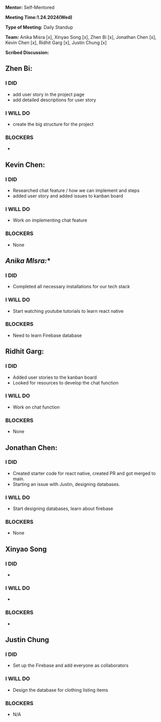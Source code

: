 **Mentor:** Self-Mentored

**Meeting Time:1.24.2024(Wed)** 

**Type of Meeting:** Daily Standup

**Team:** Anika Misra [x], Xinyao Song [x], Zhen Bi [x], Jonathan Chen [x], Kevin Chen [x], Ridhit Garg [x], Justin Chung [x]

**Scribed Discussion:**

## **Zhen Bi:**  
### **I DID**  
- add user story in the project page
- add detailed descriptions for user story

### **I WILL DO**  
- create the big structure for the project

### **BLOCKERS**  
- 

## **Kevin Chen:**  
### **I DID**  
- Researched chat feature / how we can implement and steps
- added user story and added issues to kanban board

### **I WILL DO**  
- Work on implementing chat feature

### **BLOCKERS**  
- None
## *Anika MIsra:**  
### **I DID**  
- Completed all necessary installations for our tech stack

### **I WILL DO**  
- Start watching youtube tutorials to learn react native

### **BLOCKERS**  
- Need to learn Firebase database


## **Ridhit Garg:**  
### **I DID**  
- Added user stories to the kanban board
- Looked for resources to develop the chat function

### **I WILL DO**  
- Work on chat function

### **BLOCKERS**  
- None

## **Jonathan Chen:**  
### **I DID**  
- Created starter code for react native, created PR and got merged to main.
- Starting an issue with Justin, designing databases.

### **I WILL DO**  
- Start designing databases, learn about firebase

### **BLOCKERS**  
- None

## **Xinyao Song**  
### **I DID**  
- 

### **I WILL DO**  
- 

### **BLOCKERS**  
-

## **Justin Chung**  
### **I DID**  
- Set up the Firebase and add everyone as collaborators

### **I WILL DO**  
- Design the database for clothing listing items

### **BLOCKERS**  
- N/A
